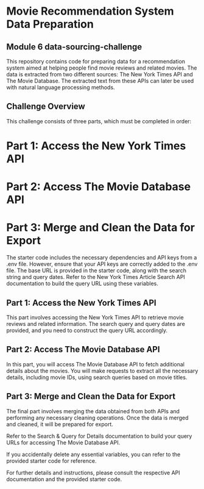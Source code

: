 # Movie Recommendation System Data Preparation
## Module 6 data-sourcing-challenge
This repository contains code for preparing data for a recommendation system aimed at helping people find movie reviews and related movies. The data is extracted from two different sources: The New York Times API and The Movie Database. The extracted text from these APIs can later be used with natural language processing methods.

## Challenge Overview
This challenge consists of three parts, which must be completed in order:

# Part 1: Access the New York Times API
# Part 2: Access The Movie Database API
# Part 3: Merge and Clean the Data for Export

The starter code includes the necessary dependencies and API keys from a .env file. However, ensure that your API keys are correctly added to the .env file. The base URL is provided in the starter code, along with the search string and query dates. Refer to the New York Times Article Search API documentation to build the query URL using these variables.

## Part 1: Access the New York Times API
This part involves accessing the New York Times API to retrieve movie reviews and related information. The search query and query dates are provided, and you need to construct the query URL accordingly.

## Part 2: Access The Movie Database API
In this part, you will access The Movie Database API to fetch additional details about the movies. You will make requests to extract all the necessary details, including movie IDs, using search queries based on movie titles.

## Part 3: Merge and Clean the Data for Export
The final part involves merging the data obtained from both APIs and performing any necessary cleaning operations. Once the data is merged and cleaned, it will be prepared for export.

Refer to the Search & Query for Details documentation to build your query URLs for accessing The Movie Database API.

If you accidentally delete any essential variables, you can refer to the provided starter code for reference.

For further details and instructions, please consult the respective API documentation and the provided starter code.
